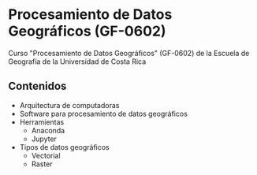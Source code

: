 # Procesamiento de Datos Geográficos (GF-0602)
Curso "Procesamiento de Datos Geográficos" (GF-0602) de la Escuela de Geografía de la Universidad de Costa Rica

## Contenidos
* Arquitectura de computadoras
* Software para procesamiento de datos geográficos
* Herramientas
  * Anaconda
  * Jupyter
* Tipos de datos geográficos
  * Vectorial
  * Raster
